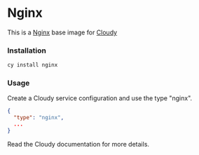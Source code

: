 # Nginx

This is a [Nginx](https://www.nginx.com/resources/wiki/) base image for [Cloudy](https://github.com/cloud-cli/cloudy)

### Installation

```bash
cy install nginx
```

### Usage

Create a Cloudy service configuration and use the type "nginx".

```json
{
  "type": "nginx",
  ...
}
```

Read the Cloudy documentation for more details.
